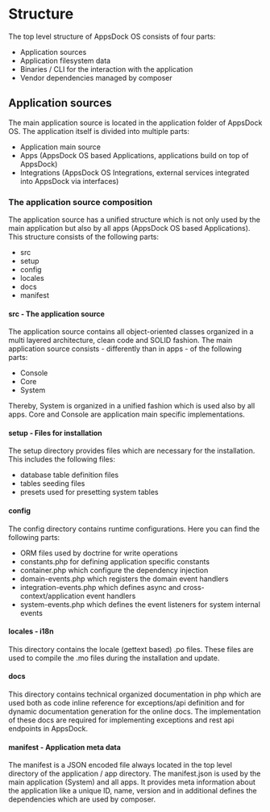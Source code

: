 # Structure

The top level structure of AppsDock OS consists of four parts:
- Application sources
- Application filesystem data
- Binaries / CLI for the interaction with the application
- Vendor dependencies managed by composer

## Application sources
The main application source is located in the application folder of AppsDock OS. The application itself is divided into multiple parts:
- Application main source 
- Apps (AppsDock OS based Applications, applications build on top of AppsDock)
- Integrations (AppsDock OS Integrations, external services integrated into AppsDock via interfaces)

### The application source composition
The application source has a unified structure which is not only used by the main application but also by all apps (AppsDock OS based Applications). This structure consists of the following parts:
- src
- setup
- config
- locales
- docs
- manifest

#### src - The application source
The application source contains all object-oriented classes organized in a multi layered architecture, clean code and SOLID fashion. The main application source consists - differently than in apps - of the following parts: 
- Console
- Core
- System 

Thereby, System is organized in a unified fashion which is used also by all apps. Core and Console are application main specific implementations.

#### setup - Files for installation
The setup directory provides files which are necessary for the installation. This includes the following files:
- database table definition files
- tables seeding files
- presets used for presetting system tables

#### config
The config directory contains runtime configurations. Here you can find the following parts:
- ORM files used by doctrine for write operations
- constants.php for defining application specific constants
- container.php which configure the dependency injection
- domain-events.php which registers the domain event handlers
- integration-events.php which defines async and cross-context/application event handlers
- system-events.php which defines the event listeners for system internal events

#### locales - i18n
This directory contains the locale (gettext based) .po files. These files are used to compile the .mo files during the installation and update.

#### docs
This directory contains technical organized documentation in php which are used both as code inline reference for exceptions/api definition and for dynamic documentation generation for the online docs. The implementation of these docs are required for implementing exceptions and rest api endpoints in AppsDock.

#### manifest - Application meta data
The manifest is a JSON encoded file always located in the top level directory of the application / app directory. The manifest.json is used by the main application (System) and all apps. It provides meta information about the application like a unique ID, name, version and in additional defines the dependencies which are used by composer. 

